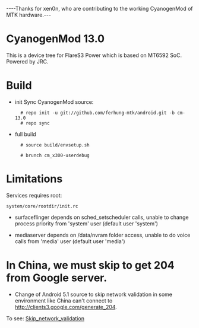 ----Thanks for xen0n, who are contributing to the working CyanogenMod of MTK hardware.---
# CyanogenMod 13.0

This is a device tree for FlareS3 Power which is based on MT6592 SoC. Powered by JRC.
# Build

* init
  Sync CyanogenMod source:

        # repo init -u git://github.com/ferhung-mtk/android.git -b cm-13.0        
        # repo sync

* full build
        
        # source build/envsetup.sh

        # brunch cm_x300-userdebug

# Limitations

Services requires root:

`system/core/rootdir/init.rc`

  * surfaceflinger depends on sched_setscheduler calls, unable to change process priority from 'system' user (default user 'system')

  * mediaserver depends on /data/nvram folder access, unable to do voice calls from 'media' user (default user 'media')

# In China, we must skip to get 204 from Google server.
  * Change of Android 5.1 source to skip network validation in some environment like China can't connect to http://clients3.google.com/generate_204. 

  To see: 
    [Skip_network_validation](http://github.com/ferhung/Skip_network_validation)
